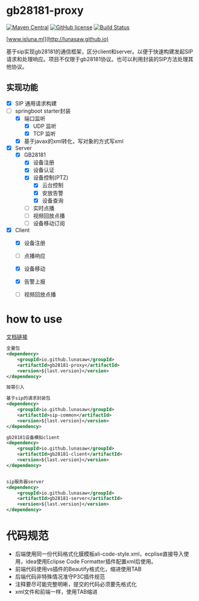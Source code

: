 # gb28181-proxy

[![Maven Central](https://img.shields.io/maven-central/v/io.github.lunasaw/luna-gb28181-proxy)](https://mvnrepository.com/artifact/io.github.lunasaw/gb28181-proxy-common)
[![GitHub license](https://img.shields.io/badge/MIT_License-blue.svg)](https://raw.githubusercontent.com/lunasaw/luna-gb28181-proxy/master/LICENSE)
[![Build Status](https://github.com/lunasaw/gb28181-proxy/actions/workflows/maven-publish.yml/badge.svg?branch=master)](https://github.com/lunasaw/gb28181-proxy/actions)

[www.isluna.ml](http://lunasaw.github.io)

基于sip实现gb28181的通信框架，区分client和server。以便于快速构建发起SIP请求和处理响应。项目不仅限于gb28181协议。也可以利用封装的SIP方法处理其他协议。

## 实现功能

- [x] SIP 通用请求构建
- [ ] springboot starter封装 
    - [x] 端口监听
        - [x] UDP 监听
        - [x] TCP 监听
    - [x] 基于javax的xml转化，写对象的方式写xml
- [x] Server
    - [x] GB28181
        - [x] 设备注册
        - [x] 设备认证
        - [x] 设备控制(PTZ)
            - [x] 云台控制
            - [x] 安放告警
            - [x] 设备查询
        - [ ] 实时点播
        - [ ] 视频回放点播
        - [ ] 设备移动订阅
- [x] Client
    - [x] 设备注册
    - [ ] 点播响应
    - [x] 设备移动
    - [x] 告警上报
    - [ ] 视频回放点播


# how to use

<a href="https://lunasaw.github.io/luna-gb28181-proxy/docs/" target="_blank">文档链接</a>

```xml
全量包
<dependency>
    <groupId>io.github.lunasaw</groupId>
    <artifactId>gb28181-proxy</artifactId>
    <version>${last.version}</version>
</dependency>

按需引入

基于sip的请求封装包
<dependency>
    <groupId>io.github.lunasaw</groupId>
    <artifactId>sip-common</artifactId>
    <version>${last.version}</version>
</dependency>

gb28181设备模拟client
<dependency>
    <groupId>io.github.lunasaw</groupId>
    <artifactId>gb28181-client</artifactId>
    <version>${last.version}</version>
</dependency>


sip服务器server
<dependency>
    <groupId>io.github.lunasaw</groupId>
    <artifactId>gb28181-server</artifactId>
    <version>${last.version}</version>
</dependency>
```

# 代码规范

- 后端使用同一份代码格式化膜模板ali-code-style.xml，ecplise直接导入使用，idea使用Eclipse Code Formatter插件配置xml后使用。
- 前端代码使用vs插件的Beautify格式化，缩进使用TAB
- 后端代码非特殊情况准守P3C插件规范
- 注释要尽可能完整明晰，提交的代码必须要先格式化
- xml文件和前端一样，使用TAB缩进
